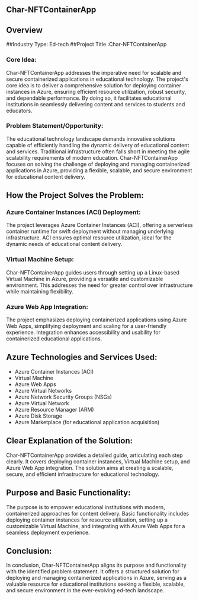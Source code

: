 ## Char-NFTContainerApp

## Overview

##Industry Type: Ed-tech
##Project Title :Char-NFTContainerApp

### Core Idea:

Char-NFTContainerApp addresses the imperative need for scalable and secure containerized applications in educational technology. The project's core idea is to deliver a comprehensive solution for deploying container instances in Azure, ensuring efficient resource utilization, robust security, and dependable performance. By doing so, it facilitates educational institutions in seamlessly delivering content and services to students and educators.

### Problem Statement/Opportunity:

The educational technology landscape demands innovative solutions capable of efficiently handling the dynamic delivery of educational content and services. Traditional infrastructure often falls short in meeting the agile scalability requirements of modern education. Char-NFTContainerApp focuses on solving the challenge of deploying and managing containerized applications in Azure, providing a flexible, scalable, and secure environment for educational content delivery.

## How the Project Solves the Problem:

### Azure Container Instances (ACI) Deployment:
The project leverages Azure Container Instances (ACI), offering a serverless container runtime for swift deployment without managing underlying infrastructure. ACI ensures optimal resource utilization, ideal for the dynamic needs of educational content delivery.

### Virtual Machine Setup:
Char-NFTContainerApp guides users through setting up a Linux-based Virtual Machine in Azure, providing a versatile and customizable environment. This addresses the need for greater control over infrastructure while maintaining flexibility.

### Azure Web App Integration:
The project emphasizes deploying containerized applications using Azure Web Apps, simplifying deployment and scaling for a user-friendly experience. Integration enhances accessibility and usability for containerized educational applications.

## Azure Technologies and Services Used:

- Azure Container Instances (ACI)
- Virtual Machine
- Azure Web Apps
- Azure Virtual Networks
- Azure Network Security Groups (NSGs)
- Azure Virtual Network
- Azure Resource Manager (ARM)
- Azure Disk Storage
- Azure Marketplace (for educational application acquisition)

## Clear Explanation of the Solution:

Char-NFTContainerApp provides a detailed guide, articulating each step clearly. It covers deploying container instances, Virtual Machine setup, and Azure Web App integration. The solution aims at creating a scalable, secure, and efficient infrastructure for educational technology.

## Purpose and Basic Functionality:

The purpose is to empower educational institutions with modern, containerized approaches for content delivery. Basic functionality includes deploying container instances for resource utilization, setting up a customizable Virtual Machine, and integrating with Azure Web Apps for a seamless deployment experience.

## Conclusion:

In conclusion, Char-NFTContainerApp aligns its purpose and functionality with the identified problem statement. It offers a structured solution for deploying and managing containerized applications in Azure, serving as a valuable resource for educational institutions seeking a flexible, scalable, and secure environment in the ever-evolving ed-tech landscape.
